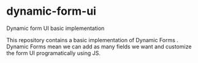 # dynamic-form-ui
Dynamic form UI basic implementation

This repository contains a basic implementation of Dynamic Forms . 
Dynamic Forms mean we can add as many fields we want and customize the form UI programatically using JS. 
